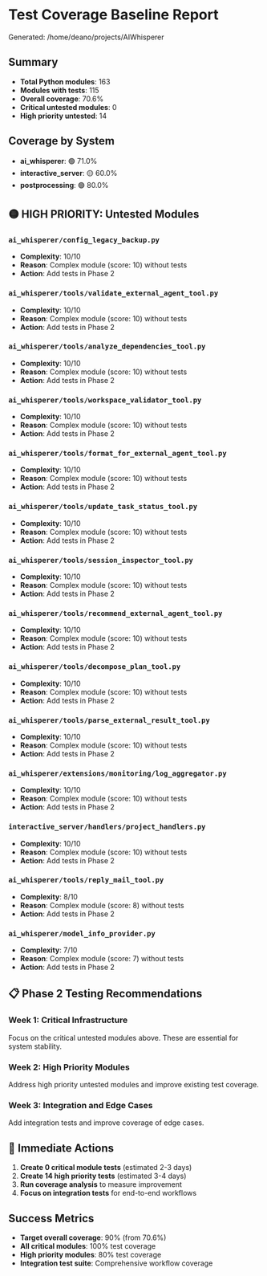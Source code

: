 # Test Coverage Baseline Report

Generated: /home/deano/projects/AIWhisperer

## Summary

- **Total Python modules**: 163
- **Modules with tests**: 115
- **Overall coverage**: 70.6%
- **Critical untested modules**: 0
- **High priority untested**: 14

## Coverage by System

- **ai_whisperer**: 🟢 71.0%
- **interactive_server**: 🟡 60.0%
- **postprocessing**: 🟢 80.0%

## 🟡 HIGH PRIORITY: Untested Modules

### `ai_whisperer/config_legacy_backup.py`
- **Complexity**: 10/10
- **Reason**: Complex module (score: 10) without tests
- **Action**: Add tests in Phase 2

### `ai_whisperer/tools/validate_external_agent_tool.py`
- **Complexity**: 10/10
- **Reason**: Complex module (score: 10) without tests
- **Action**: Add tests in Phase 2

### `ai_whisperer/tools/analyze_dependencies_tool.py`
- **Complexity**: 10/10
- **Reason**: Complex module (score: 10) without tests
- **Action**: Add tests in Phase 2

### `ai_whisperer/tools/workspace_validator_tool.py`
- **Complexity**: 10/10
- **Reason**: Complex module (score: 10) without tests
- **Action**: Add tests in Phase 2

### `ai_whisperer/tools/format_for_external_agent_tool.py`
- **Complexity**: 10/10
- **Reason**: Complex module (score: 10) without tests
- **Action**: Add tests in Phase 2

### `ai_whisperer/tools/update_task_status_tool.py`
- **Complexity**: 10/10
- **Reason**: Complex module (score: 10) without tests
- **Action**: Add tests in Phase 2

### `ai_whisperer/tools/session_inspector_tool.py`
- **Complexity**: 10/10
- **Reason**: Complex module (score: 10) without tests
- **Action**: Add tests in Phase 2

### `ai_whisperer/tools/recommend_external_agent_tool.py`
- **Complexity**: 10/10
- **Reason**: Complex module (score: 10) without tests
- **Action**: Add tests in Phase 2

### `ai_whisperer/tools/decompose_plan_tool.py`
- **Complexity**: 10/10
- **Reason**: Complex module (score: 10) without tests
- **Action**: Add tests in Phase 2

### `ai_whisperer/tools/parse_external_result_tool.py`
- **Complexity**: 10/10
- **Reason**: Complex module (score: 10) without tests
- **Action**: Add tests in Phase 2

### `ai_whisperer/extensions/monitoring/log_aggregator.py`
- **Complexity**: 10/10
- **Reason**: Complex module (score: 10) without tests
- **Action**: Add tests in Phase 2

### `interactive_server/handlers/project_handlers.py`
- **Complexity**: 10/10
- **Reason**: Complex module (score: 10) without tests
- **Action**: Add tests in Phase 2

### `ai_whisperer/tools/reply_mail_tool.py`
- **Complexity**: 8/10
- **Reason**: Complex module (score: 8) without tests
- **Action**: Add tests in Phase 2

### `ai_whisperer/model_info_provider.py`
- **Complexity**: 7/10
- **Reason**: Complex module (score: 7) without tests
- **Action**: Add tests in Phase 2

## 📋 Phase 2 Testing Recommendations

### Week 1: Critical Infrastructure
Focus on the critical untested modules above. These are essential for system stability.

### Week 2: High Priority Modules
Address high priority untested modules and improve existing test coverage.

### Week 3: Integration and Edge Cases
Add integration tests and improve coverage of edge cases.

## 🎯 Immediate Actions

1. **Create 0 critical module tests** (estimated 2-3 days)
2. **Create 14 high priority tests** (estimated 3-4 days)
3. **Run coverage analysis** to measure improvement
4. **Focus on integration tests** for end-to-end workflows

## Success Metrics

- **Target overall coverage**: 90% (from 70.6%)
- **All critical modules**: 100% test coverage
- **High priority modules**: 80% test coverage
- **Integration test suite**: Comprehensive workflow coverage

